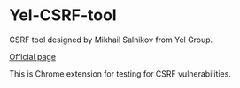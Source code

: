 # Yel-CSRF-tool
CSRF tool designed by Mikhail Salnikov from Yel Group.

[Official page](http://yelgroup.github.io/Yel-CSRF-tool/)

This is Chrome extension for testing for CSRF vulnerabilities.
